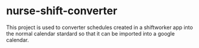 # nurse-shift-converter

This project is used to converter schedules created in a shiftworker app into the normal calendar stardard so that it can be imported into a google calendar. 
